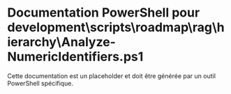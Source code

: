 # Documentation PowerShell pour development\scripts\roadmap\rag\hierarchy\Analyze-NumericIdentifiers.ps1

Cette documentation est un placeholder et doit être générée par un outil PowerShell spécifique.
